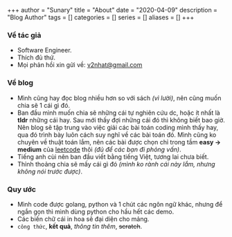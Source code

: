 +++
author = "Sunary"
title = "About"
date = "2020-04-09"
description = "Blog Author"
tags = []
categories = []
series = []
aliases = []
+++

### Về tác giả

+ Software Engineer.
+ Thích đủ thứ.
+ Mọi phản hồi xin gửi về: [v2nhat@gmail.com](mailto:v2nhat@gmail.com)

### Về blog

+ Mình cũng hay đọc blog nhiều hơn so với sách *(vì lười)*, nên cũng muốn chia sẽ 1 cái gì đó.
+ Ban đầu mình muốn chia sẽ những cái tự nghiên cứu dc, hoặc ít nhất là **tldr** những cái hay. Sau mới thấy đợi những cái đó thì không biết bao giờ. Nên blog sẽ tập trung vào việc giải các bài toán coding mình thấy hay, qua đó trình bày luôn cách suy nghĩ về các bài toán đó. Mình cũng ko chuyên về thuật toán lắm, nên các bài được chọn chỉ trong tầm **easy -> medium** của [leetcode](https://leetcode.com) thôi *(đủ để các bạn đi phỏng vấn)*.
+ Tiếng anh cùi nên ban đầu viết bằng tiếng Việt, tương lai chưa biết.
+ Thỉnh thoảng chia sẽ mấy cái gì đó *(mình ko rành cái này lắm, nhưng không nói trước được)*.

### Quy ước
+ Mình code được golang, python và 1 chút các ngôn ngữ khác, nhưng để ngắn gọn thì mình dùng python cho hầu hết các demo.
+ Các biến chữ cái in hoa sẽ đại diện cho mảng.
+ `công thức`, **kết quả**, *thông tin thêm*, ~~scratch~~.